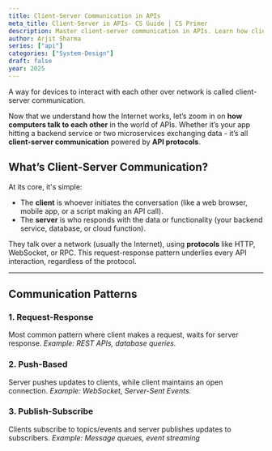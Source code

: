 ```yaml
---
title: Client-Server Communication in APIs
meta_title: Client-Server in APIs- CS Guide | CS Primer
description: Master client-server communication in APIs. Learn how clients and servers interact for web applications.
author: Arjit Sharma
series: ["api"]
categories: ["System-Design"]
draft: false
year: 2025
---
```


A  way for devices to interact with each other over network is called client-server communication.

Now that we understand how the Internet works, let’s zoom in on **how computers talk to each other** in the world of APIs. Whether it’s your app hitting a backend service or two microservices exchanging data - it’s all **client-server communication** powered by **API protocols**.

## What’s Client-Server Communication?

At its core, it's simple:

- The **client** is whoever initiates the conversation (like a web browser, mobile app, or a script making an API call).
- The **server** is who responds with the data or functionality (your backend service, database, or cloud function).

They talk over a network (usually the Internet), using **protocols** like HTTP, WebSocket, or RPC. This request-response pattern underlies every API interaction, regardless of the protocol.

---

## Communication Patterns

### 1. Request-Response

Most common pattern where client makes a request, waits for server response. *Example: REST APIs, database queries.*

### 2. Push-Based

Server pushes updates to clients, while client maintains an open connection. *Example: WebSocket, Server-Sent Events.*

### 3. Publish-Subscribe

Clients subscribe to topics/events and server publishes updates to subscribers. *Example: Message queues, event streaming*

